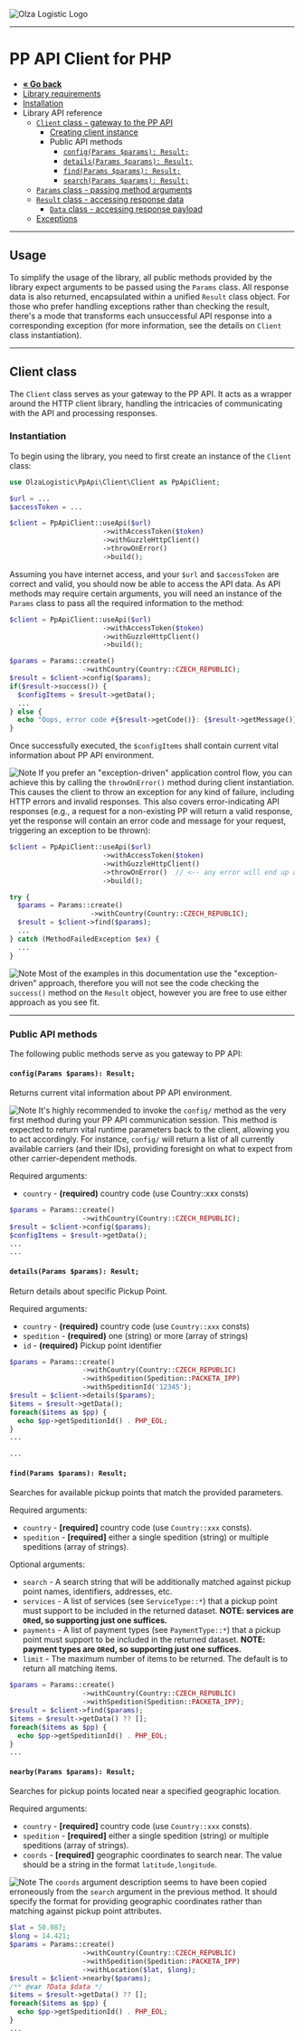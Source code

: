 ![Olza Logistic Logo](olza-logo-small.png)

---

# PP API Client for PHP

* **[« Go back](README.md)**
* [Library requirements](requirements.md)
* [Installation](installation.md)
* Library API reference
  * [`Client` class - gateway to the PP API](client.md#gateway-to-the-api)
    * [Creating client instance](client.md#instantiation)
    * Public API methods
      * [`config(Params $params): Result;`](client.md#configparams-params-result)
      * [`details(Params $params): Result;`](client.md#detailsparams-params-result)
      * [`find(Params $params): Result;`](client.md#findparams-params-result)
      * [`search(Params $params): Result;`](client.md#searchparams-params-result)
  * [`Params` class - passing method arguments](params.md#passing-method-arguments)
  * [`Result` class - accessing response data](response.md#accessing-response-data)
    * [`Data` class - accessing response payload](response.md#accessing-response-payload)
  * [Exceptions](exceptions.md)

---

## Usage

To simplify the usage of the library, all public methods provided by the library expect arguments to
be passed using the `Params` class. All response data is also returned, encapsulated within a
unified `Result` class object. For those who prefer handling exceptions rather than checking the
result, there's a mode that transforms each unsuccessful API response into a corresponding
exception (for more information, see the details on `Client` class instantiation).

---

## Client class

The `Client` class serves as your gateway to the PP API. It acts as a wrapper around the HTTP client
library, handling the intricacies of communicating with the API and processing responses.

### Instantiation

To begin using the library, you need to first create an instance of the `Client` class:

```php
use OlzaLogistic\PpApi\Client\Client as PpApiClient;

$url = ...
$accessToken = ...

$client = PpApiClient::useApi($url)
                       ->withAccessToken($token)
                       ->withGuzzleHttpClient()
                       ->throwOnError()
                       ->build();
```

Assuming you have internet access, and your `$url` and `$accessToken` are correct and valid, you
should now be able to access the API data. As API methods may require certain arguments, you will
need an instance of the `Params` class to pass all the required information to the method:

```php
$client = PpApiClient::useApi($url)
                       ->withAccessToken($token)
                       ->withGuzzleHttpClient()
                       ->build();

$params = Params::create()
                  ->withCountry(Country::CZECH_REPUBLIC);
$result = $client->config($params);
if($result->success()) {
  $configItems = $result->getData();
  ...
} else {
  echo "Oops, error code #{$result->getCode()}: {$result->getMessage()}" . PHP_EOL;
}
```

Once successfully executed, the `$configItems` shall contain current vital information about PP API
environment.

![Note](note.png) If you prefer an "exception-driven" application control flow, you can achieve this
by calling the `throwOnError()` method during client instantiation. This causes the client to throw
an exception for any kind of failure, including HTTP errors and invalid responses. This also covers
error-indicating API responses (e.g., a request for a non-existing PP will return a valid response,
yet the response will contain an error code and message for your request, triggering an exception to
be thrown):

```php
$client = PpApiClient::useApi($url)
                       ->withAccessToken($token)
                       ->withGuzzleHttpClient()
                       ->throwOnError()  // <-- any error will end up as an exception
                       ->build();

try {
  $params = Params::create()
                    ->withCountry(Country::CZECH_REPUBLIC);
  $result = $client->find($params);
  ...
} catch (MethodFailedException $ex) {
  ...
}
```

![Note](note.png) Most of the examples in this documentation use the "exception-driven" approach,
therefore you will not see the code checking the `success()` method on the `Result` object, however
you are free to use either approach as you see fit.

---

### Public API methods

The following public methods serve as you gateway to PP API:

#### `config(Params $params): Result;`

Returns current vital information about PP API environment.

![Note](note.png)  It's highly recommended to invoke the `config/` method as the very first method
during your PP API communication session. This method is expected to return vital runtime parameters
back to the client, allowing you to act accordingly. For instance, `config/` will return a list of
all currently available carriers (and their IDs), providing foresight on what to expect from other
carrier-dependent methods.

Required arguments:

* `country` - **(required)** country code (use Country::xxx consts)

```php
$params = Params::create()
                  ->withCountry(Country::CZECH_REPUBLIC);
$result = $client->config($params);
$configItems = $result->getData();
...
...
```

#### `details(Params $params): Result;`

Return details about specific Pickup Point.

Required arguments:

* `country` - **(required)** country code (use `Country::xxx` consts)
* `spedition` - **(required)** one (string) or more (array of strings)
* `id` - **(required)** Pickup point identifier

```php
$params = Params::create()
                  ->withCountry(Country::CZECH_REPUBLIC)
                  ->withSpedition(Spedition::PACKETA_IPP)
                  ->withSpeditionId('12345');
$result = $client->details($params);
$items = $result->getData();
foreach($items as $pp) {
  echo $pp->getSpeditionId() . PHP_EOL;
}
...

...
```

#### `find(Params $params): Result;`

Searches for available pickup points that match the provided parameters.

Required arguments:

* `country` - **[required]** country code (use `Country::xxx` consts).
* `spedition` - **[required]** either a single spedition (string) or multiple speditions (array of
  strings).

Optional arguments:

* `search` - A search string that will be additionally matched against pickup point names,
  identifiers, addresses, etc.
* `services` - A list of services (see `ServiceType::*`) that a pickup point must support to be
  included in the returned dataset. **NOTE: services are `OR`ed, so supporting just one suffices.**
* `payments` - A list of payment types (see `PaymentType::*`) that a pickup point must support to be
  included in the returned dataset. **NOTE: payment types are `OR`ed, so supporting just one
  suffices.**
* `limit` - The maximum number of items to be returned. The default is to return all matching items.

```php
$params = Params::create()
                  ->withCountry(Country::CZECH_REPUBLIC)
                  ->withSpedition(Spedition::PACKETA_IPP);
$result = $client->find($params);
$items = $result->getData() ?? [];
foreach($items as $pp) {
  echo $pp->getSpeditionId() . PHP_EOL;
}
...
```

#### `nearby(Params $params): Result;`

Searches for pickup points located near a specified geographic location.

Required arguments:

* `country` - **[required]** country code (use `Country::xxx` consts).
* `spedition` - **[required]** either a single spedition (string) or multiple speditions (array of
  strings).
* `coords` - **[required]** geographic coordinates to search near. The value should be a string in
  the format `latitude,longitude`.

![Note](note.png) The `coords` argument description seems to have been copied erroneously from
the `search`
argument in the previous method. It should specify the format for providing geographic coordinates
rather than matching against pickup point attributes.

```php
$lat = 50.087;
$long = 14.421;
$params = Params::create()
                  ->withCountry(Country::CZECH_REPUBLIC)
                  ->withSpedition(Spedition::PACKETA_IPP)
                  ->withLocation($lat, $long);
$result = $client->nearby($params);
/** @var ?Data $data */
$items = $result->getData() ?? [];
foreach($items as $pp) {
  echo $pp->getSpeditionId() . PHP_EOL;
}
...
```
